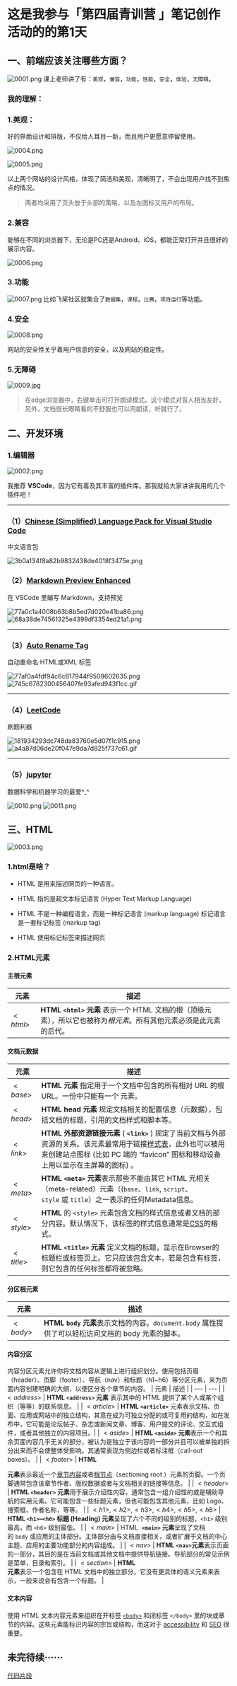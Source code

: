 # **这是我参与「第四届青训营 」笔记创作活动的的第1天**

## 一、前端应该关注哪些方面？

![0001.png](https://p6-juejin.byteimg.com/tos-cn-i-k3u1fbpfcp/01857e58206941e988fb574b04ef196d~tplv-k3u1fbpfcp-watermark.image?)
课上老师讲了有：`美观`，`兼容`，`功能`，`性能`，`安全`，`体验`，`无障碍`。

### 我的理解：
### 1.**美观**：
好的界面设计和排版，不仅给人耳目一新，而且用户更愿意停留使用。

![0004.png](https://p9-juejin.byteimg.com/tos-cn-i-k3u1fbpfcp/06f11b18071242ebb2a730d14b2fc6ec~tplv-k3u1fbpfcp-watermark.image?)

![0005.png](https://p9-juejin.byteimg.com/tos-cn-i-k3u1fbpfcp/fea84c7594e74c2a951c4aba1b004bc8~tplv-k3u1fbpfcp-watermark.image?)

以上两个网站的设计风格，体现了简洁和美观，清晰明了，不会出现用户找不到焦点的情况。

> 两者均采用了页头放于头部的策略，以及左图标又用户的布局。

### 2.**兼容**

能够在不同的浏览器下，无论是PC还是Android、iOS，都能正常打开并且很好的展示内容。


![0006.png](https://p3-juejin.byteimg.com/tos-cn-i-k3u1fbpfcp/18830231e6344b9791e382baf43d3d8a~tplv-k3u1fbpfcp-watermark.image?)

### 3.**功能**

![0007.png](https://p6-juejin.byteimg.com/tos-cn-i-k3u1fbpfcp/fa2679a2de344f0d9c2213242b83ca44~tplv-k3u1fbpfcp-watermark.image?)
比如飞桨社区就集合了`数据集`，`课程`，`比赛`，`项目运行`等功能。

### 4.**安全**


![0008.png](https://p1-juejin.byteimg.com/tos-cn-i-k3u1fbpfcp/59fcf49b16cf4221acabfdb3b76c9a9c~tplv-k3u1fbpfcp-watermark.image?)

网站的安全性关乎着用户信息的安全，以及网站的稳定性。

### 5.**无障碍**


![0009.jpg](https://p9-juejin.byteimg.com/tos-cn-i-k3u1fbpfcp/5bd2f0ac1969410c84f704d4c1e54f80~tplv-k3u1fbpfcp-watermark.image?)

> 在edge浏览器中，右键单击可打开朗读模式。这个模式对盲人相当友好，另外，文档很长眼睛看的不舒服也可以用朗读，听就行了。

## 二、开发环境

### 1.编辑器

![0002.png](https://p1-juejin.byteimg.com/tos-cn-i-k3u1fbpfcp/4b865ca7a0444bd9b09d3a7455c48c94~tplv-k3u1fbpfcp-watermark.image?)

我推荐 **VSCode**，因为它有着及其丰富的插件库。那我就给大家讲讲我用的几个插件吧！
***
### （1）[Chinese (Simplified) Language Pack for Visual Studio Code](https://marketplace.visualstudio.com/items?itemName=MS-CEINTL.vscode-language-pack-zh-hans)
中文语言包

![3b0a134f8a82b9832438de4018f3475e.png](https://p6-juejin.byteimg.com/tos-cn-i-k3u1fbpfcp/a7a8f1792ff349ca94b04dcd5644eee6~tplv-k3u1fbpfcp-watermark.image?)

### （2）[Markdown Preview Enhanced](https://marketplace.visualstudio.com/items?itemName=shd101wyy.markdown-preview-enhanced)
在 VSCode 里编写 Markdown，支持预览

![77a0c1a4008b63b8b5ed7d020e41ba86.png](https://p6-juejin.byteimg.com/tos-cn-i-k3u1fbpfcp/09891298b0de46c4ba85209a748bdd6c~tplv-k3u1fbpfcp-watermark.image?)
![68a38de74561325e4399df3354ed21a1.png](https://p9-juejin.byteimg.com/tos-cn-i-k3u1fbpfcp/452017907145422ea6983632e4122409~tplv-k3u1fbpfcp-watermark.image?)
***
### （3）[Auto Rename Tag](https://marketplace.visualstudio.com/items?itemName=formulahendry.auto-rename-tag)
自动重命名 HTML或XML 标签

![77af0a4fdf94c6c617944f9509602635.png](https://p9-juejin.byteimg.com/tos-cn-i-k3u1fbpfcp/7a6df2cb742a4caab946b9b3cea74ce2~tplv-k3u1fbpfcp-watermark.image?)
![745c6782300456407fe93afed943f1cc.gif](https://p3-juejin.byteimg.com/tos-cn-i-k3u1fbpfcp/5b738e209e844c69a0dc9f99aea4389c~tplv-k3u1fbpfcp-watermark.image?)
***
### （4）[LeetCode](https://marketplace.visualstudio.com/items?itemName=LeetCode.vscode-leetcode)
刷题利器

![181934293dc748da83760e5d07f1c915.png](https://p3-juejin.byteimg.com/tos-cn-i-k3u1fbpfcp/8802946d0b3f480abad59068bffe1660~tplv-k3u1fbpfcp-watermark.image?)
![a4a87d06de20f047e9da7d825f737c61.gif](https://p1-juejin.byteimg.com/tos-cn-i-k3u1fbpfcp/f0428fb092c24ea7befdfa256b90fdcf~tplv-k3u1fbpfcp-watermark.image?)
***
### （5）[jupyter]()
数据科学和机器学习的最爱^_^

![0010.png](https://p6-juejin.byteimg.com/tos-cn-i-k3u1fbpfcp/112966c8a54642ada6e2de9dee943d83~tplv-k3u1fbpfcp-watermark.image?)
![0011.png](https://p1-juejin.byteimg.com/tos-cn-i-k3u1fbpfcp/f2b27ad8856f43a9a9adba8b38ed82ad~tplv-k3u1fbpfcp-watermark.image?)

## 三、HTML
![0003.png](https://p3-juejin.byteimg.com/tos-cn-i-k3u1fbpfcp/c36aabb932ac44a8a557708679d14e88~tplv-k3u1fbpfcp-watermark.image?)

### 1.html是啥？
- HTML 是用来描述网页的一种语言。

- HTML 指的是超文本标记语言 (Hyper Text Markup Language)

- HTML 不是一种编程语言，而是一种标记语言 (markup language)
标记语言是一套标记标签 (markup tag)

- HTML 使用标记标签来描述网页

### 2.HTML元素

#### 主根元素

| 元素 | 描述 |
| --- | --- |
| $<html>$ | **HTML `<html>` 元素** 表示一个 HTML 文档的根（顶级元素），所以它也被称为*根元素*。所有其他元素必须是此元素的后代。 |

#### 文档元数据
    
| 元素 | 描述 |
| --- | --- |
| $<base>$ | **HTML <base> 元素** 指定用于一个文档中包含的所有相对 URL 的根 URL。一份中只能有一个 <base> 元素。 |
| $<head>$ | **HTML head 元素** 规定文档相关的配置信息（元数据），包括文档的标题，引用的文档样式和脚本等。 |
| $<link>$ | **HTML 外部资源链接元素** ( **`<link>`** ) 规定了当前文档与外部资源的关系。该元素最常用于链接[样式表](https://developer.mozilla.org/zh-CN/docs/Glossary/CSS)，此外也可以被用来创建站点图标 (比如 PC 端的 “favicon” 图标和移动设备上用以显示在主屏幕的图标) 。 |
| $<meta>$ | **HTML `<meta>` 元素**表示那些不能由其它 HTML 元相关（meta-related）元素（(`base`、`link`, `script`、`style` 或 `title`）之一表示的任何Metadata信息。 |
| $<style>$ | **HTML** 的 `<style>` 元素包含文档的样式信息或者文档的部分内容。默认情况下，该标签的样式信息通常是[CSS](https://developer.mozilla.org/en-US/docs/Web/CSS)的格式。 |
| $<title>$ | **HTML `<title>` 元素** 定义文档的标题，显示在Browser的标题栏或标签页上。它只应该包含文本，若是包含有标签，则它包含的任何标签都将被忽略。 |
    
#### 分区根元素

| 元素 | 描述 |
| --- | --- |
| $<body>$ | **HTML `body` 元素**表示文档的内容。`document.body` 属性提供了可以轻松访问文档的 body 元素的脚本。 |

#### 内容分区
内容分区元素允许你将文档内容从逻辑上进行组织划分。使用包括页眉（header）、页脚（footer）、导航（nav）和标题（h1~h6）等分区元素，来为页面内容创建明确的大纲，以便区分各个章节的内容。
| 元素 | 描述 |
| --- | --- |
| $<address>$ | **HTML `<address>` 元素** 表示其中的 HTML 提供了某个人或某个组织（等等）的联系信息。 |
| $<article>$ | **HTML `<article>`** 元素表示文档、页面、应用或网站中的独立结构，其意在成为可独立分配的或可复用的结构，如在发布中，它可能是论坛帖子、杂志或新闻文章、博客、用户提交的评论、交互式组件，或者其他独立的内容项目。​​ |
| $<aside>$ | **HTML `<aside>` 元素**表示一个和其余页面内容几乎无关的部分，被认为是独立于该内容的一部分并且可以被单独的拆分出来而不会使整体受影响。其通常表现为侧边栏或者标注框（call-out boxes）。 |
| $<footer>$ | **HTML <footer> 元素**表示最近一个[章节内容](https://developer.mozilla.org/en-US/docs/Web/Guide/HTML/Sections_and_Outlines_of_an_HTML5_document#Defining_Sections_in_HTML5 "This is a link to an unwritten page")或者[根节点](https://developer.mozilla.org/en-US/docs/Web/Guide/HTML/Sections_and_Outlines_of_an_HTML5_document#Sectioning_root "This is a link to an unwritten page")（sectioning root ）元素的页脚。一个页脚通常包含该章节作者、版权数据或者与文档相关的链接等信息。 |
| $<header>$ | **HTML `<header>` 元素**用于展示介绍性内容，通常包含一组介绍性的或是辅助导航的实用元素。它可能包含一些标题元素，但也可能包含其他元素，比如 Logo、搜索框、作者名称，等等。 |
| $<h1>,<h2>,<h3>,<h4>,<h5>,<h6>$ | **HTML `<h1>`–`<h6>` 标题 (Heading) 元素**呈现了六个不同的级别的标题，`<h1>` 级别最高，而 `<h6>` 级别最低。 |
| $<main>$ | HTML  **`<main>` 元素**呈现了文档的 `body` 或应用的主体部分。主体部分由与文档直接相关，或者扩展于文档的中心主题、应用的主要功能部分的内容组成。 |
| $<nav>$ | **HTML `<nav>`元素**表示页面的一部分，其目的是在当前文档或其他文档中提供导航链接。导航部分的常见示例是菜单，目录和索引。 |
| $<section>$ | **HTML <section>元素**表示一个包含在 HTML 文档中的独立部分，它没有更具体的语义元素来表示，一般来说会有包含一个标题。 |

#### 文本内容
使用 HTML 文本内容元素来组织在开标签 [`<body>`](https://developer.mozilla.org/zh-CN/docs/Web/HTML/Element/body) 和闭标签 `</body>` 里的块或章节的内容。这些元素能标识内容的宗旨或结构，而这对于 [accessibility](https://developer.mozilla.org/zh-CN/docs/Glossary/Accessibility) 和 [SEO](https://developer.mozilla.org/zh-CN/docs/Glossary/SEO) 很重要。

## 未完待续······
[代码片段](https://code.juejin.cn/pen/7123869898203201550)